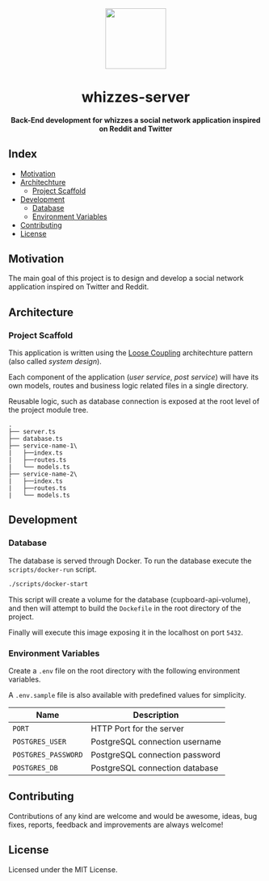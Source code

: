 <div align="center">
  <img src="https://raw.githubusercontent.com/EstebanBorai/whizzes-server/main/assets/logo.png" height="120" width="120" />
  <h1>whizzes-server</h1>
  <h4 align="center">Back-End development for whizzes a social network application inspired on Reddit and Twitter</h4>
</div>

## Index

* [Motivation](#motivation)
* [Architechture](#architecture)
  * [Project Scaffold](#project-scaffold)
* [Development](#development)
  * [Database](#database)
  * [Environment Variables](#environment-variables)
* [Contributing](#contributing)
* [License](#license)

## Motivation

The main goal of this project is to design and develop a social network
application inspired on Twitter and Reddit.

## Architecture

### Project Scaffold

This application is written using the [Loose Coupling](https://en.wikipedia.org/wiki/Loose_coupling)
architechture pattern (also called _system design_).

Each component of the application (_user service_, _post service_) will have
its own models, routes and business logic related files in a single directory.

Reusable logic, such as database connection is exposed at the root level of
the project module tree.

```
.
├── server.ts
├── database.ts
├── service-name-1\
|   ├──index.ts
|   ├──routes.ts
|   └── models.ts
├── service-name-2\
|   ├──index.ts
|   ├──routes.ts
|   └── models.ts
```

## Development

### Database

The database is served through Docker. To run the database execute the
`scripts/docker-run` script.

```bash
./scripts/docker-start
```

This script will create a volume for the database (cupboard-api-volume),
and then will attempt to build the `Dockefile` in the root directory of
the project.

Finally will execute this image exposing it in the localhost on port `5432`.

### Environment Variables

Create a `.env` file on the root directory with the following
environment variables.

A `.env.sample` file is also available with predefined values for simplicity.

| Name                  | Description                      |
| --------------------- | ---------------------------------|
| `PORT`                | HTTP Port for the server         |
| `POSTGRES_USER`       | PostgreSQL connection username   |
| `POSTGRES_PASSWORD`   | PostgreSQL connection password   |
| `POSTGRES_DB`         | PostgreSQL connection database   |

## Contributing

Contributions of any kind are welcome and would be awesome, ideas, bug fixes,
reports, feedback and improvements are always welcome!

## License

Licensed under the MIT License.
